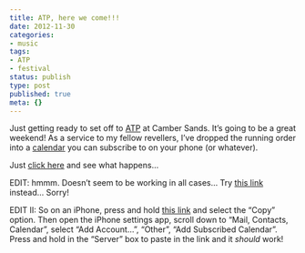 ```yaml
---
title: ATP, here we come!!!
date: 2012-11-30
categories:
- music
tags:
- ATP
- festival
status: publish
type: post
published: true
meta: {}
---
```

<p>
  Just getting ready to set off to <a href="http://www.atpfestival.com/events/shellacxmas.php" title="ATP website for the festival">ATP</a> at Camber Sands. It’s going to be a great weekend! As a service to my fellow revellers, I’ve dropped the running order into a <a href="https://www.google.com/calendar/ical/27lkeg11bnlminsonb1kcc3ij0%40group.calendar.google.com/public/basic.ics" title="Link to calendar with line up">calendar</a> you can subscribe to on your phone (or whatever).
</p><!-- more -->
<p>Just <a href="https://www.google.com/calendar/ical/27lkeg11bnlminsonb1kcc3ij0%40group.calendar.google.com/public/basic.ics" title="Link to calendar with line up">click here</a> and see what happens…</p>

<p>EDIT: hmmm. Doesn’t seem to be working in all cases…
Try <a href="https://www.google.com/calendar/embed?src=27lkeg11bnlminsonb1kcc3ij0%40group.calendar.google.com&amp;ctz=Europe/London">this link</a> instead… Sorry!</p>

<p>EDIT II: So on an iPhone, press and hold <a href="https://www.google.com/calendar/ical/27lkeg11bnlminsonb1kcc3ij0%40group.calendar.google.com/public/basic.ics" title="Link to calendar with line up">this link</a> and select the “Copy” option. Then open the iPhone settings app, scroll down to “Mail, Contacts, Calendar”, select “Add Account…”, “Other”, “Add Subscribed Calendar”. Press and hold in the “Server” box to paste in the link and it <em>should</em> work!</p>
